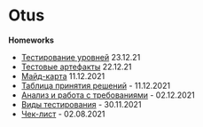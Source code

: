 # Otus
**Homeworks**
* [Тестирование уровней](https://docs.google.com/spreadsheets/d/1c-BQRcmGXGv-Lfp7AinxakRUrv5w79eF6XFy2KxuuCo/edit?usp=sharing) 23.12.21
* [Тестовые артефакты](https://docs.google.com/spreadsheets/d/1H9WbtgceC-L8txuFNLuZ4v8rjN0Owt2FQ-EHM4SaYvs/edit?usp=sharing) 22.12.21
* [Майд-карта](https://viewer.diagrams.net/?tags=%7B%7D&highlight=0000ff&edit=_blank&layers=1&nav=1&title=mind-map_for_Gardenscapes.drawio#R7V1bc6M4Fv41qZp5cBeSuD762jNVu1Wz1Vu1PY9OTBzPOCbrkO5kf%2F1ykcQRIEdOjI%2Bw6epyQAiM9XHuF27Y9PH163759PDPZBVvb6izer1hsxua%2FXOj7E8%2B8laOkChwy5H1frPiY9XAt83%2FYj7o8NGXzSp%2BViamSbJNN0%2Fq4F2y28V3qTK23O%2BTn%2Bq0%2B2SrfuvTch03Br7dLbfN0f9sVulDORrSoBr%2FLd6sH8Q3E5%2F%2F4selmMx%2FyfPDcpX8BENsfsOm%2ByRJy63H12m8zVdPrEt53kJzVN7YPt6lJie8zCbJ74uv7F%2FL3fyrM%2Fv39%2FVuNPL5vaVv4gfHq%2Bz3891knz4k62S33M6r0ck%2Bedmt4vyqTrZXzflHkjxlgyQb%2FCtO0zcO5vIlTbKhh%2FRxy4%2FGr5v0e376F4%2Fv%2FQmOzF75lYudN75T3md%2Bc9qfz4eek5f9XXzgN4vHaLlfx%2BmBeVSClD3ecfIYp%2Fu37Lx9vF2mmx%2FqfSz5Y7aW8yoksg0OxhHAyF9jATKObciQEBOaCBcaCIyEqR2aDID923dxgXwHnJXvVqcVe4iQRg4mpPy6P5bbF%2F5NX5f7VbzLBMFTJn3qcKtg%2FnzYpPG3p2WxDj8zOagCd7%2FZbqfJNtkX57L78C6%2Bu8vGn9N98ncMjtyGnutVy%2F8j3qfx62EAmuvFT2Aelzpc7rKQ7%2F%2BshBgRkukBCDDf6WiJA3v42WFJI4kG0Mmf8Fj3REMNiYZh0kzYF0ARgHFR5VNfgOkRpXmo0skiXfBiECWoCgdtKBw32dKGpPjMtp2biVNsO2BkXnyWMyfFdkbq5YRZsTsWp5SnZ5%2BzA7oLOV53uY%2F9dt1lFUS3Tke6ixth6y6sBS3nJhprcAr50nNIijl0WkAFgKlmTsF1fDGebS9uqL%2FNftvkdp9trVO5vB%2BF8wTgENdVwPGJITisK3DcQ%2BDMAOEsVECy%2F%2F5%2FX5JiVfMTSiyYSkIlptnnFMzGxoCGtmHgnQaDMRFTsxX3WphZRRsSFUdcV06eN4D0AHMlFgHpUtuAJF5fVI0Tqgxi1d%2FXGVBdguQqnbXG2KDaXKQ37g0UbFAdFeI2P60hzIBWQIAUgmInApcILRI1nm%2BdqGmzgaQeNgZrOjsMy1TI%2BOxzAk5za6q0LVC4rmrfBPhQaAyco6EIgIXK%2BFR7Fr5OAxYsvMZ4%2BeDCSwZVLrwj0IAMDvKrko%2BVV7QGJT%2ByjTyEXwFHuBMg2o0DfnLn%2FAG%2F0FAp8CJMpcDHNXQ%2BgiliENcYU9TAPHFRCfWYpAmdo5xYCCphqJQq7rMuI6H8gko8bYyc3Ut%2BTzVecv%2FW9%2FxuvOTUMxSTnXnJqUW%2BI%2Bupj5razhTVdqYW%2BZwuCFNUXxXV%2BEOaAZB5w4CIhFUxBeyTge1AiYBh2xKRozJJwtCZ5EFTW7f4jnBiOOpg6fHIDs2VwHEjbPiLwKy4SoXZ%2BANX%2FxUd1ZCqqJqC6nYFKuuj3ukydgyfLPb%2BiPebbMnifQfM0zVlngEq89R4bNyGr0ZEj2k7PUqCoiBE6QDHZd%2BoMgoso0pRo1GHagGggr7jmWCPtfDyYaRKT2cBx%2FtIFZOpozwllUBtMmd4cXR4QwXekYvtlmODvWHOXplpIj5D1U3FbdZpVqZFSRVTJINg04V0T1ujYjKLYtH204Wp2sF8VLrQqB1EzW%2BSMeyJooJU0m3C53OhYy9Z%2BYEaq0PXJpjfjoBqHcMkUKkOUOc%2BW6nbJPnbumUduZ6hFPc6WleRTzpwKwNu5Zp6mFyKya1cjYcpAPqxB5iOy3kTNnV41slyd9Bxj6AOakodqD51cZuH7NIJsP0C1UaVAltKcT1ZoROUY5lPwNW4X5v5462y3NxFLtFrToPehik6RG4t3cYCjcCiAsbDPO%2BUvMs35V2oKRauRgv%2BQGos8nNPiGubsPd6qApDUX%2FWnCTXOCcJtdDT66EC1wNMNbR9Jkx7mBTRA0xRTVavh07THmCKa2hpMgcpUESko1TGXa1VUNCNJ0%2Fj1vm88petUqouoJo7uUt2Ob3BREs%2BtNxu1rts9y5b1TwtYZKv%2BeZuuR3zA4%2Bb1aog1jbEVAI%2BBWhMJPgIc4q0lC%2F4beZUZ6hpQmrNnNm5imCJVJm68Py03CmQiXKRuxKOvNpkv75d%2FlLWpuSB89atX%2FPNfKWd%2B2SXju6Xj5vtW3n6Y7JLngt4lCnPBe%2FMJzhPr7BMRTRE8OrtJ71scfLRorWi3BOL5RXLlY3M8u38xrx8ebxsjd%2BbS%2BRc8UR86DK0ukyJiTySfczyK0UzsZXnB3iz%2FIvzwnW%2BReWWI%2BfN5VYkt8ZyK6y%2BsoRQfmVBedleSXv5MCl2If3lowW55QcqGlSGSzrMhzgl5oMqLeYHOTXmBwE95kcKiszHBU3mg04xAtarpE0TROQhCUZFrV5Or9VMh1TwOW%2FVgaLwR4yX5CuPwUOcjOUxBo5l5CzH1%2BAG6s9KsSsfGDioPsZ8XuN5L8k0YxAlpWq6hVwwn21pcHdeNtvu1a1aWsjPksFGauS2lmTUzPe5YOhaKhfOC53GKQyhm3B3bf5Zc7%2BrTuErwo0i4%2Bb30GZDC455pjabj5roEvTG%2Bd8nTAPUoEE4YNoBpiEqpp7GtwID1H4jrVpmsy%2BA22UGoqITS6KipBYVxa%2Bu9EljUQYi0j6dkSERuajBIZ%2F2BVMMbBhqkMdnfcGmT%2FRGcemtNwF2FF6IqviL22wP1siiq7IxaF%2FVinqCqQVqRW908xOShG%2BabOWj6ti%2BJtnKvPOJ9FE16xzxKwrrOjZ%2BAlbQG%2FlgQVMo39j5gJoEEPQvAasPmFJUTPuXgNUHTFHtraB%2Fzvw%2BYIprb%2FU7AaumnzDTwojO1JODZXXN3iGBZiEvJyRZKy8ayQGskGSgSbaiwHKV3aml%2FRqpVV1XA1eAjRZtR2vSsJZkZ62rwaalvct5sdEkZbiAViDjizha14MQdmJp2JuI1Ak1r09H0vmpfySbPFtRtrRTsQ1qmJV6Hj%2BnBpu8iU%2FQWruepryOCbYKgb2tpsDpVGtZ1tpdxAo%2FLLXN8xQOXgpzGhTE8n6KBKqXIhy8FF1givvS48FL0QWmqD3nQo1Z3Q8vRb0XLraTItTYVGV7TBm3movGmFCNL0zki1XgR55t3oqw3cYaO8D%2BVfugVLpeMz3mcoEKmkR1Xpz0TYdlVgQTpCTLFBZXhBB2CUmo8XRf8FuIR%2FY1UIlw4%2FdQNzN%2BUdeXKFM0FA3NfUdDizvuxB6Zqm0RqnkVDW%2Fw6gJT3Fe1Elyf4oWCynsQoFGqxsA6qpveed7dFZOVFwcNxSg7EvkBW3723V3CSGspVj6zpMT1Y%2FSMzqgp80TNoJbm5ADqSUHFfaelM0jELkCNUAWixkcG8w5aX%2Fxle33DiNaC1DTClnTEwS3k6hkBMVOV0kE1%2FgijA6odoIpbcxkZdOd2Log7uj42d4z0JUZyQUMQtoGLC9vgyAQRueKOaJt%2BoBP6TOOnPjswbl1smdblddZrMdKn5MBXAkjPMHzv6lgQxBis%2BARgCU9v9p5yBGww2Ycp4FkHGGsJpZ0ZME39qkEEoISBb7ggmgN9Hr5Cc9I1okQPxpBFwgv54HI1pjltPCMz8KQsbAo4NEBHp1LiDH4UczWE64xG2iVqRghxmnkdA6yngNXDhRW32P1yYUX2e2rcKYdFr9ROiRCF8B3Oiy%2FGAlm%2BtndqSUpYQ1C61DArrENBqUlhmTTQgS%2BtvOCCm5FXS59wsbPBOHduYsQa5jdRrbyhRzhCj%2FBJS%2B%2FvRUvfcKqM8YsOXcDrXcBLemzpAu7Cdt5DF3C7eWhLCtqZeajGobYALhdYnQ2l3fj6ZF6LA%2FS8eJHeRIdOqdqL0lGDzCGKqtqLG%2F1I6pBsflV7sarTVmSPHgvwI0MdvbtIKe0NLdhgHn%2BaMviptUrgkVurBfbrRlnHxcCE9i%2BLGv0xMGKluM4vOuRLdwMrrvOL4lYZXy6sAS6sQ2CpG1hxsznpEFjqBlbUfE5Ch8BSJ7DitouXBY0DrCeGFTXLUN7oEU6FbGQCnAqyHglmbDd7bIsT0Z0N9YCgBc4G0h4QHC8a6WauZhUv1y3qtWTNn9ktqgkFwixC%2BKrnK%2Bg4UMPI95CbQnDDs0lBza4Q44Pc6IIxCtExCtrpSIR6Kve0DKZfDToBQUfnYNeOeUMRIGr60PUg5aIjpcmuhkFUB6BGrpWmsFsVSS2yJYmolow3vTp5FDro6JB3OB7UFkClwXVSU9jSTe%2B8eLHBu3%2BEB4LxmQZ1jrhtbtjg3e8GVtwQKxu8%2B93AilsNxDRCE9bTQWcINBmigyYDuiPQQ6%2Bb5Ky4ubrQnQqrBOQLIK7M4eSiOwWZpoYjAF5y4XC6Hlw8io6LxlkLX4%2FSfI0uLCVuLeg%2Ftmr%2FgiHGbi9LmMb%2F0ezHMAVCyT%2FIKs8tfFitaW%2BX%2FWJveMUEyIysaiXY%2FP8%3D) 11.12.2021
* [Таблица принятия решений](https://docs.google.com/spreadsheets/d/1tE4yVmBMsBJwgHqBfwLCWGNqN-G4TAZZ9eOtgvIODWg/edit?usp=sharing) - 11.12.2021
* [Анализ и работа с требованиями](https://docs.google.com/spreadsheets/d/108EMPJWjdBg09RH0lhp3-W63Yq-G1vImUYj0MBJR7iU/edit?usp=sharing) - 02.12.2021
* [Виды тестирования](https://docs.google.com/spreadsheets/d/19WHH_WUqbJ1JRd-J-BM3LbMk-LDdfn0fsNUuVzcxhKU/edit?usp=sharing) - 30.11.2021
* [Чек-лист](https://docs.google.com/spreadsheets/d/1nXt1bbPZccxz2AZAy-DKEvFA65ieSr0DoHmR6WmyEko/edit?usp=sharing) - 02.08.2021
